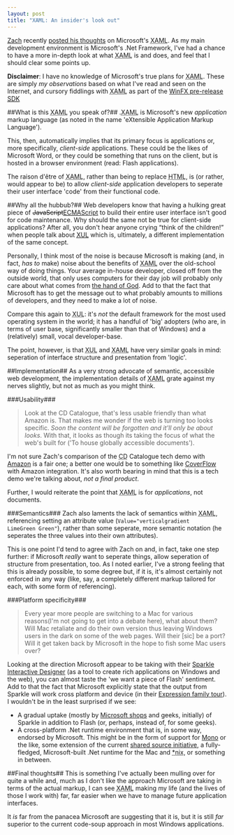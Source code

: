 ```yaml
---
layout: post
title: "XAML: An insider's look out"
---
```


[Zach][zach home] recently [posted his thoughts][zach xaml post] on 
Microsoft's <acronym title="eXtensible Application Markup Language">XAML</acronym>. As my main development environment is Microsoft's .Net Framework, I've had a chance to have a more in-depth look at what <acronym title="eXtensible Application Markup Language">XAML</acronym> is and does, and feel that I should clear some points up.

**Disclaimer**: I have no knowledge of Microsoft's true plans for <acronym title="eXtensible Application Markup Language">XAML</acronym>. These are simply <em>my observations</em> based on what I've read and seen on the Internet, and cursory fiddlings with <acronym title="eXtensible Application Markup Language">XAML</acronym> as part of the [WinFX pre-release <acronym title="Software Development Kit">SDK</acronym>][WinFX SDK]

##What is this <acronym title="eXtensible Application Markup Language">XAML</acronym> you speak of?##
.<acronym title="eXtensible Application Markup Language">XAML</acronym> is Microsoft's new <em>application</em> markup language (as noted in the name 'eXtensible Application Markup Language'). 

This, then, automatically implies that its primary focus is applications or, more specifically, <em>client-side</em> applications. These could be the likes of Microsoft Word, or they could be something that runs on the client, but is hosted in a browser environment (read: Flash applications).

The <span xml:lang="fr">raison d'être</span> of <acronym title="eXtensible Application Markup Language">XAML</acronym>, rather than being to replace <acronym title="Hypertext Markup Language">HTML</acronym>, is (or rather, would appear to be) to allow <em>client-side</em> application developers to seperate their user interface 'code' from their functional code.  

##Why all the hubbub?##
Web developers know that having a hulking great piece of <del>JavaScript</del><ins><acronym title="European Computer Manufacturers Association">ECMA</acronym>Script</ins> to build their entire user interface isn't good for code maintenance. Why should the same not be true for client-side applications? After all, you don't hear anyone crying <q>think of the children!</q> when people talk about [<acronym title="XML User Interface Language">XUL</acronym>][Wiki XUL] which is, ultimately, a different implementation of the same concept.

Personally, I think most of the noise is because Microsoft is making (and, in fact, <em>has to</em> make) noise about the benefits of <acronym title="eXtensible Application Markup Language">XAML</acronym> over the old-school way of doing things. Your average in-house developer, closed off from the outside world, that only uses computers for their day job will probably only care about what comes from [the hand of God][msdn]. Add to that the fact that Microsoft has to get the message out to what probably amounts to millions of developers, and they need to make a lot of noise.

Compare this again to <acronym title="XML User Interface Language">XUL</acronym>: it's <em>not</em> the default framework for the most used operating system in the world; it has a handful of 'big' adopters (who are, in terms of user base, significantly smaller than that of Windows) and a (relatively) small, vocal developer-base. 

The point, however, is that <acronym title="XML User Interface Language">XUL</acronym> and <acronym title="eXtensible Application Markup Language">XAML</acronym> have very similar goals in mind: seperation of interface structure and presentation from 'logic'.

##Implementation##
As a very strong advocate of semantic, accessible web development, the implementation details of <acronym title="eXtensible Application Markup Language">XAML</acronym> grate against my nerves slightly, but not as much as you might think. 

###Usability###
> Look at the CD Catalogue, that's less usable friendly than what Amazon is. That makes me wonder if the web is turning too looks specific. <em>Soon the content will be forgotten and it'll only be about looks</em>. With that, it looks as though its taking the focus of what the web's built for ('To house globally accessible documents').

I'm not sure Zach's comparison of the <acronym title="Compact Disc">CD</acronym> Catalogue tech demo with [Amazon][] is a fair one; a better one would be to something like [CoverFlow][] with Amazon integration. It's also worth bearing in mind that this is a tech demo we're talking about, <em>not a final product</em>. 

Further, I would reiterate the point that <acronym title="eXtensible Application Markup Language">XAML</acronym> is for <em>applications</em>, not documents.

###Semantics###
Zach also laments the lack of semantics within <acronym title="eXtensible Application Markup Language">XAML</acronym>, referencing setting an attribute value (<code>Value="verticalgradient LimeGreen Green"</code>), rather than some seperate, more semantic notation (he seperates the three values into their own attributes). 

This is one point I'd tend to agree with Zach on and, in fact, take one step further: if Microsoft <em>really</em> want to seperate things, allow seperation of structure from presentation, too. As I noted earlier, I've a strong feeling that this is already possible, to some degree but, if it is, it's almost certainly not enforced in any way (like, say, a completely different markup tailored for each, with some form of referencing).

###Platform specificity###
>Every year more people are switching to a Mac for various reasons(I'm not going to get into a debate here), what about them? Will Mac retaliate and do their own version thus leaving Windows users in the dark on some of the web pages. Will their \[sic\] be a port? Will it get taken back by Microsoft in the hope to fish some Mac users over?

Looking at the direction Microsoft appear to be taking with their [Sparkle Interactive Designer][Sparkle] (as a tool to create rich applications on Windows and the web), you can almost taste the 'we want a piece of Flash' sentiment. Add to that the fact that Microsoft explicitly state that the output from Sparkle will work cross platform and device (in their [Expression family tour][Expression tour]). I wouldn't be in the least surprised if we see:

* A gradual uptake (mostly by [Microsoft shops][FSC] and geeks, initially) of Sparkle in addition to Flash (or, perhaps, instead of, for some geeks).
* A cross-platform .Net runtime environment that is, in some way, endorsed by Microsoft. This might be in the form of support for [Mono][] or the like, some extension of the current [shared source initiative][.Net shared source], a fully-fledged, Microsoft-built .Net runtime for the Mac and <abbr title="Unix-style operating systems">*nix</abbr>, or something in between.

##Final thoughts##
This is something I've actually been mulling over for quite a while and, much as I don't like the approach Microsoft are taking in terms of the actual markup, I can see <acronym title="eXtensible Application Markup Language">XAML</acronym> making my life (and the lives of those I work with) far, far easier when we have to manage future application interfaces.

It <em>is</em> far from the panacea Microsoft are suggesting that it is, but it is still <em>far</em> superior to the current code-soup approach in most Windows applications.

[zach home]: http://www.zachinglis.com/ "Zach Inglis"
[zach xaml post]: http://www.zachinglis.com/web-accessibility/xaml-who/ "XAML: An Outsiders Look In"
[WinFX SDK]: http://www.microsoft.com/downloads/info.aspx?u=http%3A%2F%2Fgo.microsoft.com%2Ffwlink%2F%3FLinkId%3D50707&na=44&p=0&SrcDisplayLang=en&SrcCategoryId=&SrcFamilyId=CE888B4C-CCBD-452F-9D90-F4B7190CCA24
[Wiki XUL]: http://en.wikipedia.org/wiki/XUL "Wikipedia entry on XUL"
[msdn]: http://msdn.microsoft.com/ "Microsoft Developer Network"
[Amazon]: http://www.amazon.com/
[CoverFlow]: http://www.steelskies.com/coverflow/HomePage.html
[Sparkle]: http://www.microsoft.com/products/expression/en/interactive_designer/default.aspx
[Expression tour]: http://www.microsoft.com/products/expression/en/demos.aspx "Microsoft Expression Tours & Demos"
[FSC]: http://www.fujitsu-siemens.com/ "Fujitsu Siemens Computers, the company I work for"
[Mono]: http://www.mono-project.com/
[.Net shared source]: http://www.microsoft.com/downloads/details.aspx?FamilyId=3A1C93FA-7462-47D0-8E56-8DD34C6292F0&displaylang=en
